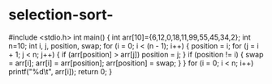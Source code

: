 # selection-sort-
#include <stdio.h>
int main() {
   int arr[10]={6,12,0,18,11,99,55,45,34,2};
   int n=10;
   int i, j, position, swap;
   for (i = 0; i < (n - 1); i++) {
      position = i;
      for (j = i + 1; j < n; j++) {
         if (arr[position] > arr[j])
            position = j;
      }
      if (position != i) {
         swap = arr[i];
         arr[i] = arr[position];
         arr[position] = swap;
      }
   }
   for (i = 0; i < n; i++)
      printf("%d\t", arr[i]);
   return 0;
}
